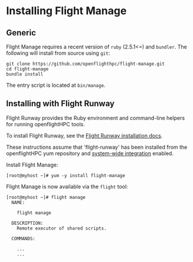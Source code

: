 # Installing Flight Manage

## Generic

Flight Manage requires a recent version of `ruby` (2.5.1<=) and `bundler`.
The following will install from source using `git`:
```
git clone https://github.com/openflighthpc/flight-manage.git
cd flight-manage
bundle install
```

The entry script is located at `bin/manage`.

## Installing with Flight Runway

Flight Runway provides the Ruby environment and command-line helpers for running openflightHPC tools.

To install Flight Runway, see the [Flight Runway installation docs](https://github.com/openflighthpc/flight-runway#installation).

These instructions assume that 'flight-runway' has been installed from the openflightHPC yum repository and [system-wide integration](https://github.com/openflighthpc/flight-runway#system-wide-integration) enabled.

Install Flight Manage:

```
[root@myhost ~]# yum -y install flight-manage
```

Flight Manage is now available via the `flight` tool:

```
[root@myhost ~]# flight manage
  NAME:

    flight manage

  DESCRIPTION:
    Remote executor of shared scripts.

  COMMANDS:

    ...
    ...
```
